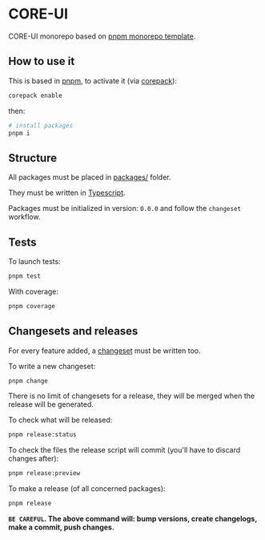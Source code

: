 # CORE-UI

CORE-UI monorepo based on [pnpm monorepo template](https://gitlab.mgdis.fr/core/core-back/monorepo-template).

## How to use it

This is based in [pnpm](pnpm.io/), to activate it (via [corepack](https://nodejs.org/api/corepack.html)):

```sh
corepack enable
```

then:

```sh
# install packages
pnpm i
```

## Structure

All packages must be placed in [packages/](./packages/) folder.

They must be written in [Typescript](https://www.typescriptlang.org/).

Packages must be initialized in version: `0.0.0` and follow the `changeset` workflow.

## Tests

To launch tests:

```sh
pnpm test
```

With coverage:

```sh
pnpm coverage
```

## Changesets and releases

For every feature added, a [changeset](https://github.com/changesets/changesets) must be written too.

To write a new changeset:

```sh
pnpm change
```

There is no limit of changesets for a release, they will be merged when the release will be generated.

To check what will be released:

```sh
pnpm release:status
```

To check the files the release script will commit (you'll have to discard changes after):

```sh
pnpm release:preview
```

To make a release (of all concerned packages):

```sh
pnpm release
```

**`BE CAREFUL`. The above command will: bump versions, create changelogs, make a commit, push changes.**
